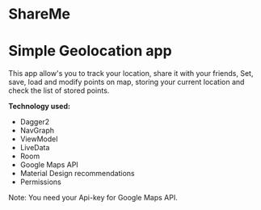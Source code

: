# ShareMe
<h1>Simple Geolocation app</h1>

This app allow's you to track your location, share it with your friends,
Set, save, load and modify points on map, storing your current location and check the list of stored points.

**Technology used:**

* Dagger2
* NavGraph
* ViewModel
* LiveData
* Room
* Google Maps API
* Material Design recommendations
* Permissions

Note: You need your Api-key for Google Maps API.
